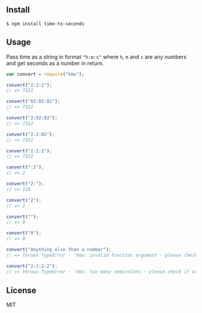 ## Install

```
$ npm install time-to-seconds
```

## Usage

Pass time as a string in format `"h:m:s"` where `h`, `m` and `s` are any numbers and get seconds as a number in return.

```js
var convert = require("hms");

convert("2:2:2");
// => 7322

convert("02:02:02");
// => 7322

convert("2:02:02");
// => 7322

convert("2:2:02");
// => 7322

convert("2:2:2");
// => 7322

convert(":2");
// => 2

convert("2:");
// => 120

convert("2");
// => 2

convert("");
// => 0

convert("0");
// => 0

convert("Anything else than a number");
// => throws TypeError - 'hms: invalid function argument - please check if argument format is "number" or "number:number" or "number:number:number"'

convert("2:2:2:2");
// => throws TypeError - 'hms: too many semicolons - please check if argument format is "number" or "number:number" or "number:number:number"'
```

## License

MIT
